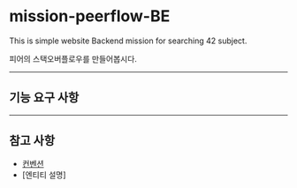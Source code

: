 # mission-peerflow-BE
This is simple website Backend mission for searching 42 subject.

피어의 스택오버플로우를 만들어봅시다.

---
## 기능 요구 사항



---
## 참고 사항
- [컨벤션](docs/01-컨벤션.md)
- [엔티티 설명]
